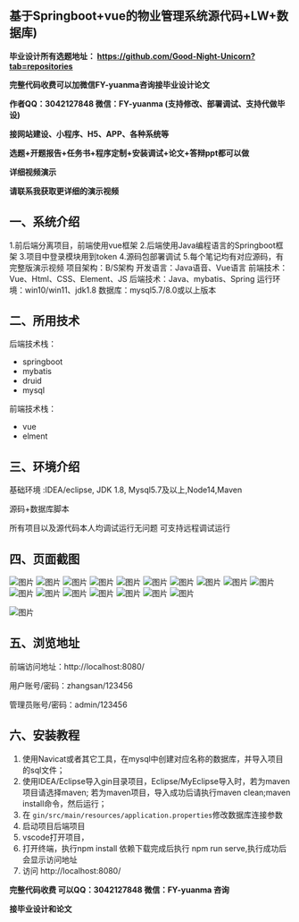 ## 基于Springboot+vue的物业管理系统源代码+LW+数据库)
**毕业设计所有选题地址： https://github.com/Good-Night-Unicorn?tab=repositories**

**完整代码收费可以加微信FY-yuanma咨询接毕业设计论文**

**作者QQ：3042127848 微信：FY-yuanma (支持修改、部署调试、支持代做毕设)**

**接网站建设、小程序、H5、APP、各种系统等**

**选题+开题报告+任务书+程序定制+安装调试+论文+答辩ppt都可以做**


**详细视频演示**

**请联系我获取更详细的演示视频**

## 一、系统介绍

1.前后端分离项目，前端使用vue框架
2.后端使用Java编程语言的Springboot框架
3.项目中登录模块用到token
4.源码包部署调试
5.每个笔记均有对应源码，有完整版演示视频
项目架构：B/S架构
开发语言：Java语音、Vue语言
前端技术：Vue、Html、CSS、Element、JS
后端技术：Java、mybatis、Spring
运行环境：win10/win11、jdk1.8
数据库：mysql5.7/8.0或以上版本

## 二、所用技术

后端技术栈：

- springboot
- mybatis
- druid
- mysql

前端技术栈：

- vue
- elment



## 三、环境介绍

基础环境 :IDEA/eclipse, JDK 1.8, Mysql5.7及以上,Node14,Maven

源码+数据库脚本

所有项目以及源代码本人均调试运行无问题 可支持远程调试运行

## 四、页面截图
![图片](https://github.com/user-attachments/assets/a0a04da6-1905-4fe8-8943-d021a0146ede)
![图片](https://github.com/user-attachments/assets/3e17800e-a4e2-4e6f-95f4-56d5d0071863)
![图片](https://github.com/user-attachments/assets/feb5d49d-5155-47ff-a95b-28064e8b9c1c)
![图片](https://github.com/user-attachments/assets/4acbf4b4-f515-4ef2-9b11-cb5e52c86c4a)
![图片](https://github.com/user-attachments/assets/e29ecc65-2950-4984-9225-f5a502148996)
![图片](https://github.com/user-attachments/assets/361bf356-d365-486d-b261-9c038034e4e2)
![图片](https://github.com/user-attachments/assets/1ce0c65e-6b69-4415-8587-2271175e7528)
![图片](https://github.com/user-attachments/assets/d0969cea-c554-4489-a88e-4e02a459b8b2)
![图片](https://github.com/user-attachments/assets/aa6ce912-6761-4fc0-a468-439190fc0cbb)
![图片](https://github.com/user-attachments/assets/3be64fb7-79bf-40d5-9caf-4cee10eda3dc)
![图片](https://github.com/user-attachments/assets/b8a48494-646d-479e-b1b2-fd42b24a5f62)
![图片](https://github.com/user-attachments/assets/5b0a396e-5e57-4ce5-aae3-b2b95ac8f7e3)
![图片](https://github.com/user-attachments/assets/72adf46a-b57d-4ba6-b05e-b2d9276a25c2)
![图片](https://github.com/user-attachments/assets/fa313b6d-c8c7-4c0c-b6f2-a11bc2c77797)
![图片](https://github.com/user-attachments/assets/a1c5f58e-c1fc-4044-850e-03ea5c36021a)
![图片](https://github.com/user-attachments/assets/d886bbfe-177f-4d01-b69b-c2ec0d721dba)
![图片](https://github.com/user-attachments/assets/d37bd14b-479f-4971-a443-35d123c56df5)

![图片](https://github.com/user-attachments/assets/f2f2404d-710f-40c4-a8e0-ac31a53f532e)

## 五、浏览地址

前端访问地址：http://localhost:8080/

用户账号/密码：zhangsan/123456

管理员账号/密码：admin/123456  

## 六、安装教程

1. 使用Navicat或者其它工具，在mysql中创建对应名称的数据库，并导入项目的sql文件；
2. 使用IDEA/Eclipse导入gin目录项目，Eclipse/MyEclipse导入时，若为maven项目请选择maven;
   若为maven项目，导入成功后请执行maven clean;maven install命令，然后运行；
3. 在 `gin/src/main/resources/application.properties`修改数据库连接参数
4. 启动项目后端项目 
5. vscode打开项目，
6. 打开终端，执行npm install 依赖下载完成后执行 npm run serve,执行成功后会显示访问地址
7. 访问  http://localhost:8080/

**完整代码收费  可以QQ：3042127848 微信：FY-yuanma 咨询**

**接毕业设计和论文**
